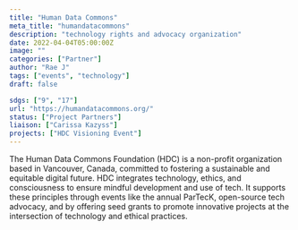 ```yaml
---
title: "Human Data Commons"
meta_title: "humandatacommons"
description: "technology rights and advocacy organization"
date: 2022-04-04T05:00:00Z
image: ""
categories: ["Partner"]
author: "Rae J"
tags: ["events", "technology"]
draft: false

sdgs: ["9", "17"]
url: "https://humandatacommons.org/"
status: ["Project Partners"]
liaison: ["Carissa Kazyss"]
projects: ["HDC Visioning Event"]
---
```


The Human Data Commons Foundation (HDC) is a non-profit organization based in Vancouver, Canada, committed to fostering a sustainable and equitable digital future. HDC integrates technology, ethics, and consciousness to ensure mindful development and use of tech. It supports these principles through events like the annual ParTecK, open-source tech advocacy, and by offering seed grants to promote innovative projects at the intersection of technology and ethical practices.
